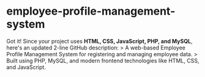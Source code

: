 # employee-profile-management-system
Got it! Since your project uses **HTML, CSS, JavaScript, PHP, and MySQL**, here's an updated 2-line GitHub description:  > A web-based Employee Profile Management System for registering and managing employee data. > Built using PHP, MySQL, and modern frontend technologies like HTML, CSS, and JavaScript.
